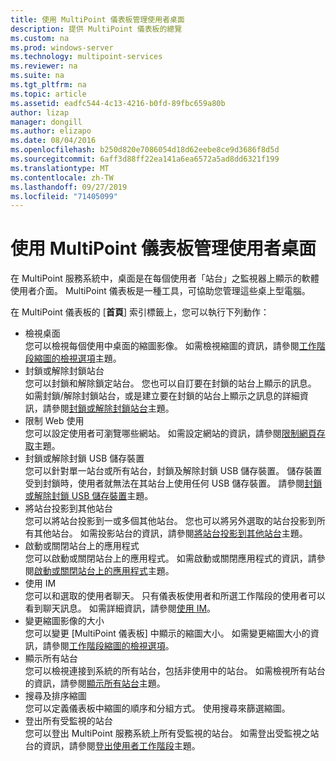 ```yaml
---
title: 使用 MultiPoint 儀表板管理使用者桌面
description: 提供 MultiPoint 儀表板的總覽
ms.custom: na
ms.prod: windows-server
ms.technology: multipoint-services
ms.reviewer: na
ms.suite: na
ms.tgt_pltfrm: na
ms.topic: article
ms.assetid: eadfc544-4c13-4216-b0fd-89fbc659a80b
author: lizap
manager: dongill
ms.author: elizapo
ms.date: 08/04/2016
ms.openlocfilehash: b250d820e7086054d18d62eebe8ce9d3686f8d5d
ms.sourcegitcommit: 6aff3d88ff22ea141a6ea6572a5ad8dd6321f199
ms.translationtype: MT
ms.contentlocale: zh-TW
ms.lasthandoff: 09/27/2019
ms.locfileid: "71405099"
---
```

# <a name="manage-user-desktops-using-multipoint-dashboard"></a>使用 MultiPoint 儀表板管理使用者桌面
在 MultiPoint 服務系統中，桌面是在每個使用者「站台」之監視器上顯示的軟體使用者介面。 MultiPoint 儀表板是一種工具，可協助您管理這些桌上型電腦。   
  
在 MultiPoint 儀表板的 [**首頁**] 索引標籤上，您可以執行下列動作：  
  
- 檢視桌面  
您可以檢視每個使用中桌面的縮圖影像。 如需檢視縮圖的資訊，請參閱[工作階段縮圖的檢視選項](View-Options-for-Session-Thumbnails-in-MultiPoint-Dashboard.md)主題。  
- 封鎖或解除封鎖站台  
您可以封鎖和解除鎖定站台。 您也可以自訂要在封鎖的站台上顯示的訊息。 如需封鎖/解除封鎖站台，或是建立要在封鎖的站台上顯示之訊息的詳細資訊，請參閱[封鎖或解除封鎖站台](Block-or-Unblock-a-Station.md)主題。  
- 限制 Web 使用  
您可以設定使用者可瀏覽哪些網站。 如需設定網站的資訊，請參閱[限制網頁存取](Limit-Web-Access.md)主題。  
- 封鎖或解除封鎖 USB 儲存裝置  
您可以針對單一站台或所有站台，封鎖及解除封鎖 USB 儲存裝置。 儲存裝置受到封鎖時，使用者就無法在其站台上使用任何 USB 儲存裝置。 請參閱[封鎖或解除封鎖 USB 儲存裝置](Block-or-Unblock-USB-Storage.md)主題。  
- 將站台投影到其他站台  
您可以將站台投影到一或多個其他站台。 您也可以將另外選取的站台投影到所有其他站台。 如需投影站台的資訊，請參閱[將站台投影到其他站台](Project-a-Station-to-Other-Stations.md)主題。  
- 啟動或關閉站台上的應用程式  
您可以啟動或關閉站台上的應用程式。 如需啟動或關閉應用程式的資訊，請參閱[啟動或關閉站台上的應用程式](Launch-or-Close-Applications-on-a-Station.md)主題。  
- 使用 IM  
您可以和選取的使用者聊天。 只有儀表板使用者和所選工作階段的使用者可以看到聊天訊息。 如需詳細資訊，請參閱[使用 IM](Use-IM.md)。  
- 變更縮圖影像的大小  
您可以變更 [MultiPoint 儀表板] 中顯示的縮圖大小。 如需變更縮圖大小的資訊，請參閱[工作階段縮圖的檢視選項](View-Options-for-Session-Thumbnails-in-MultiPoint-Dashboard.md)。
- 顯示所有站台  
您可以檢視連接到系統的所有站台，包括非使用中的站台。 如需檢視所有站台的資訊，請參閱[顯示所有站台](Show-All-Stations.md)主題。  
- 搜尋及排序縮圖  
您可以定義儀表板中縮圖的順序和分組方式。 使用搜尋來篩選縮圖。  
- 登出所有受監視的站台  
您可以登出 MultiPoint 服務系統上所有受監視的站台。 如需登出受監視之站台的資訊，請參閱[登出使用者工作階段](Log-Off-User-Sessions.md)主題。